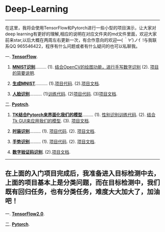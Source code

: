 # Deep-Learning
---
在这里，我将会使用TensorFlow和Pytorch进行一些小型的项目演示，让大家对deep learning有更好的理解,相应的说明在对应文件夹的md文件里面，欢迎大家前来star,以后大概在两周左右更新一次，有合作意向的欢迎━(*｀∀´*)ノ亻!与我联系QQ 965546422，程序有什么问题或者有什么疑问的也可以私聊我。

一. [**TensorFlow**](https://github.com/wu-huipeng/Deep-Learning/tree/master/TensorFlow).
  1. [**MNIST识别**](https://github.com/wu-huipeng/Deep-Learning/tree/master/TensorFlow/MNIST).........
    (1). [结合OpenCV的绘图功能，进行手写数字识别](https://github.com/wu-huipeng/Deep-Learning/blob/master/TensorFlow/MNIST/MNIST.ipynb) 
    (2). [项目的简要说明](https://github.com/wu-huipeng/Deep-Learning/blob/master/TensorFlow/MNIST/MNIST.md).

  2. [**生成MNIST**](https://github.com/wu-huipeng/Deep-Learning/tree/master/TensorFlow/DCGAN%20FOR%20MNIST)..........
    (1).[项目代码](https://github.com/wu-huipeng/Deep-Learning/blob/master/TensorFlow/DCGAN%20FOR%20MNIST/DCGAN%20for%20mnist.ipynb).
    (2).[项目文档](https://github.com/wu-huipeng/Deep-Learning/blob/master/TensorFlow/DCGAN%20FOR%20MNIST/DCGAN.md).
  
  3. [**人脸识别**](https://github.com/wu-huipeng/Deep-Learning/tree/master/TensorFlow/Face_Recognize)..........
    (1)[训练代码](https://github.com/wu-huipeng/Deep-Learning/blob/master/TensorFlow/Face_Recognize/OpenCV%20and%20tf.ipynb).
    (2)[项目代码](https://github.com/wu-huipeng/Deep-Learning/blob/master/TensorFlow/Face_Recognize/%E4%BA%BA%E8%84%B8%E8%AF%86%E5%88%AB.ipynb).
    (3)[项目文档](https://github.com/wu-huipeng/Deep-Learning/blob/master/TensorFlow/Face_Recognize/face_recognize.md).
  
    
    
二. [**Pyotrch**](https://github.com/wu-huipeng/Deep-Learning/tree/master/Pytorch).
  1. [**TK结合Pytorch来界面化我们的模型**](https://github.com/wu-huipeng/Deep-Learning/tree/master/Pytorch/Sex%20recognize).........
    (1). [性别识别训练代码](https://github.com/wu-huipeng/Deep-Learning/blob/master/Pytorch/Sex%20recognize/train_pytorch.py).
    (2). [结合Tk GUI来应用我们的模型](https://github.com/wu-huipeng/Deep-Learning/blob/master/Pytorch/Sex%20recognize/GUI.py).
    (3). [项目文档](https://github.com/wu-huipeng/Deep-Learning/blob/master/Pytorch/Sex%20recognize/sex.md).
  
  2. [**时装识别**](https://github.com/wu-huipeng/Deep-Learning/tree/master/Pytorch/fashion).........
    (1). [项目代码](https://github.com/wu-huipeng/Deep-Learning/blob/master/Pytorch/fashion/fashion.ipynb).
    (2). [项目文档](https://github.com/wu-huipeng/Deep-Learning/blob/master/Pytorch/fashion/fashion.md).
  
  3. [**手势识别**](https://github.com/wu-huipeng/Deep-Learning/tree/master/Pytorch/gesture%20recognition).........
    (1). [项目代码](https://github.com/wu-huipeng/Deep-Learning/blob/master/Pytorch/gesture%20recognition/%E6%89%8B%E5%8A%BF%E8%AF%86%E5%88%AB.py).
    (2). [项目文档](https://github.com/wu-huipeng/Deep-Learning/blob/master/Pytorch/gesture%20recognition/gesture%20recognition.md).
    
  4. [**数字验证码识别**](https://github.com/wu-huipeng/Deep-Learning/tree/master/Pytorch/Verification%20code%20identification).
    (2).[项目文档](https://github.com/wu-huipeng/Deep-Learning/blob/master/Pytorch/Verification%20code%20identification/Verification%20code%20identification.md).
  
----
在上面的入门项目完成后，我准备进入目标检测中去，上面的项目基本上是分类问题，而在目标检测中，我们既有回归任务，也有分类任务，难度大大加大了，加油吧！
----
一. [**TensorFlow2.0**](https://github.com/wu-huipeng/Deep-Learning/tree/master/TensorFlow-object-detection).


二. [**Pytorch**](https://github.com/wu-huipeng/Deep-Learning/tree/master/Pytorch-object-detection).
